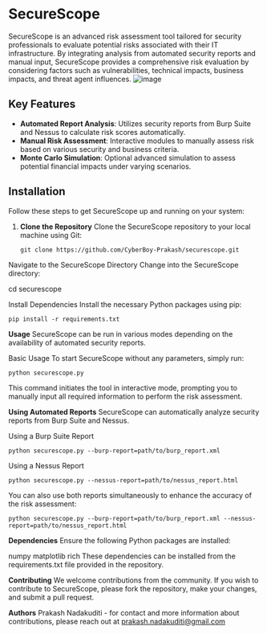 # SecureScope

SecureScope is an advanced risk assessment tool tailored for security professionals to evaluate potential risks associated with their IT infrastructure. By integrating analysis from automated security reports and manual input, SecureScope provides a comprehensive risk evaluation by considering factors such as vulnerabilities, technical impacts, business impacts, and threat agent influences.
![image](https://github.com/CyberBoy-Prakash/SecureScope/assets/165967067/188447f5-2fae-43f1-b26f-706fea928aeb)



## Key Features

- **Automated Report Analysis**: Utilizes security reports from Burp Suite and Nessus to calculate risk scores automatically.
- **Manual Risk Assessment**: Interactive modules to manually assess risk based on various security and business criteria.
- **Monte Carlo Simulation**: Optional advanced simulation to assess potential financial impacts under varying scenarios.

## Installation

Follow these steps to get SecureScope up and running on your system:

1. **Clone the Repository**
   Clone the SecureScope repository to your local machine using Git:
   ```
   git clone https://github.com/CyberBoy-Prakash/securescope.git 
Navigate to the SecureScope Directory
Change into the SecureScope directory:

cd securescope

Install Dependencies
Install the necessary Python packages using pip:

```
pip install -r requirements.txt
```

**Usage**
SecureScope can be run in various modes depending on the availability of automated security reports.

Basic Usage
To start SecureScope without any parameters, simply run:

```
python securescope.py
```
This command initiates the tool in interactive mode, prompting you to manually input all required information to perform the risk assessment.

**Using Automated Reports**
SecureScope can automatically analyze security reports from Burp Suite and Nessus.

Using a Burp Suite Report

```
python securescope.py --burp-report=path/to/burp_report.xml
```
Using a Nessus Report


```
python securescope.py --nessus-report=path/to/nessus_report.html
```
You can also use both reports simultaneously to enhance the accuracy of the risk assessment:


```
python securescope.py --burp-report=path/to/burp_report.xml --nessus-report=path/to/nessus_report.html 
```


**Dependencies**
Ensure the following Python packages are installed:

numpy
matplotlib
rich
These dependencies can be installed from the requirements.txt file provided in the repository.

**Contributing**
We welcome contributions from the community. If you wish to contribute to SecureScope, please fork the repository, make your changes, and submit a pull request.

**Authors**
Prakash Nadakuditi - for contact and more information about contributions, please reach out at prakash.nadakuditi@gmail.com

